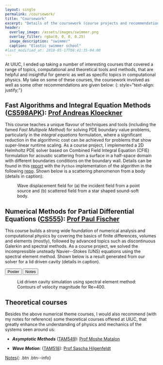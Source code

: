 ```yaml
---
layout: single
permalink: /coursework/
title: "Coursework"
excerpt: "Details of the coursework (course projects and recommendations) related to my research interests"
header:
  overlay_image: /assets/images/swimmer.png
  overlay_filter: rgba(0, 0, 0, 0.25)
  image_description: "swimmer"
  caption: "Elastic swimmer school"
#last_modified_at: 2018-05-17T08:41:35-04:00
---
```


At UIUC, I ended up taking a number of interesting courses that covered a range of topics,
computational and theoretical tools and methods, that are helpful and insightful for
generic as well as specific topics in computational physics. My take
on some of these courses, the coursework involved as well as some other recommendations are
given below:
{: style="text-align: justify;"}

## Fast Algorithms and Integral Equation Methods ([CS598APK](https://relate.cs.illinois.edu/course/cs598apk-f19/)): [Prof Andreas Kloeckner](https://andreask.cs.illinois.edu/aboutme/)

This course teaches a unique flavour of techniques and tools (including the famed *Fast
Multipole Method*) for solving PDE boundary value problems, particularly in the *integral
equations* formulation, where a significant reduction in the algorithmic cost can be
achieved for problems that show super-linear runtime scaling. As a course project, I
implemented a 2D Helmholtz PDE solver based on Combined Field Integral Equation
(CFIE) formulation for acoustic scattering from a surface in a half-space domain with
different boundaries conditions on the boundary wall. Details can be found in this
[report](/assets/paps/cs598rep.pdf) with the `Python` implementation of the algorithm
in the following [repo](https://github.com/bhosale2/2d_helmholtz_solver_CFIE).
Shown below is a scattering phenomenon from a body (details in caption):

<figure class="align-center">
  <img src="{{site.url}}{{site.baseurl}}/assets/images/apk_project.png" alt="">
  <figcaption>Wave displacement field for (a) the incident field from a point source and (b) scattered field from a star shaped sound-soft body.</figcaption>
</figure>

## Numerical Methods for Partial Differential Equations ([CS555](https://relate.cs.illinois.edu/course/cs555-s19/)): [Prof Paul Fischer](http://fischerp.cs.illinois.edu/)

This course builds a strong wide foundation of numerical analysis and computational
physics by covering the basics of finite differences, volumes and elements (mostly),
followed by advanced topics such as discontinuous Galerkin and spectral methods. As a course
project, we solved the incompressible unsteady Navier--Stokes (UNS) equations using the
spectral element method. Shown below is a result generated from our solver for a lid
driven cavity (details in caption).

<button onclick="/assets/paps/cs555_poster.pdf" class="btn btn-info">Poster</button>
<button onclick="https://drive.google.com/file/d/14qgRxqOVArN_cDVdZ7Fpx0r6mWgg22rD/view?usp=sharing" class="btn btn-info">Notes</button>

<figure class="align-center">
  <img src="{{site.url}}{{site.baseurl}}/assets/images/ldc.png" alt="">
  <figcaption>Lid driven cavity simulation using spectral element method: Contours of velocity magnitude for Re=400.</figcaption>
</figure>

## Theoretical courses

Besides the above numerical theme courses, I would also recommend (with my notes for reference) 
some theoretical courses offered at UIUC, that greatly enhance the understanding of physics
and mechanics of the systems seen around us:

- ***Asymptotic Methods*** ([TAM549](https://mechanical.illinois.edu/courses/profile/TAM549)):
[Prof Moshe Matalon](https://mechanical.illinois.edu/directory/profile/matalon)

- ***Wave Motion***: ([TAM518](https://mechanical.illinois.edu/courses/profile/TAM518)):
[Prof Sascha Hilgenfeldt](https://mechanical.illinois.edu/directory/faculty/sascha)

<!-- <button onclick="https://drive.google.com/file/d/1uRSo8UAPgLmO41X_x39maCNKUI0-WOkg/view?usp=sharing" class="btn btn--info">Notes</button> -->
[Notes](https://drive.google.com/file/d/1uRSo8UAPgLmO41X_x39maCNKUI0-WOkg/view?usp=sharing){: .btn .btn--info}
